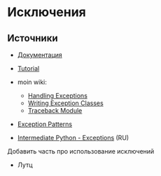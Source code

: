 # Исключения 

## Источники

* [Документация](https://docs.python.org/3/library/exceptions.html)
* [Tutorial](https://docs.python.org/3/tutorial/errors.html)
* moin wiki:
    * [Handling Exceptions](https://wiki.python.org/moin/HandlingExceptions)
    * [Writing Exception Classes](https://wiki.python.org/moin/WritingExceptionClasses)
    * [Traceback Module](https://wiki.python.org/moin/TracebackModule)
* [Exception Patterns](http://wiki.c2.com/?ExceptionPatterns)

* [Intermediate Python - Exceptions](https://pavel-karateev.gitbook.io/intermediate-python/sintaksis/exceptions) (RU)

Добавить часть про использование исключений
* Лутц 


